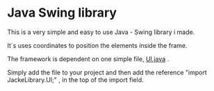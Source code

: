 # Java Swing library

This is a very simple and easy to use Java - Swing library i made.

It´s uses coordinates to position the elements inside the frame.


The framework is dependent on one simple file,
[UI.java](https://github.com/tozny/java-aes-crypto/blob/master/aes-crypto/src/main/java/com/tozny/crypto/android/AesCbcWithIntegrity.java)
.

Simply add the file to your project and then add the reference "import JackeLibrary.UI;" ,
in the top of the import field.
